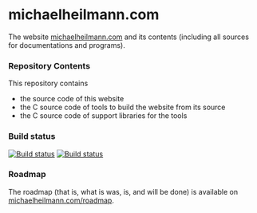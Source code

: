 # michaelheilmann.com
The website [michaelheilmann.com](https://michaelheilmann.com) and its contents (including all sources for documentations and programs).

### Repository Contents
This repository contains
- the source code of this website
- the C source code of tools to build the website from its source
- the C source code of support libraries for the tools

### Build status
[![Build status](https://ci.appveyor.com/api/projects/status/og37g8g7t984xtt2/branch/main?svg=true)](https://ci.appveyor.com/project/michaelheilmann-com/michaelheilmann-com/branch/main)
[![Build status](https://ci.appveyor.com/api/projects/status/og37g8g7t984xtt2/branch/develop?svg=true)](https://ci.appveyor.com/project/michaelheilmann-com/michaelheilmann-com/branch/develop)

### Roadmap
The roadmap (that is, what is was, is, and will be done) is available on [michaelheilmann.com/roadmap](https://michaelheilmann.com/roadmap).
